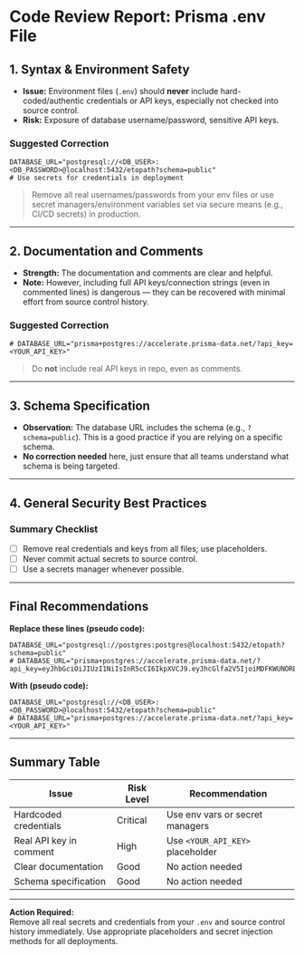 # Code Review Report: Prisma .env File

## 1. Syntax & Environment Safety

- **Issue:** Environment files (`.env`) should **never** include hard-coded/authentic credentials or API keys, especially not checked into source control.
- **Risk:** Exposure of database username/password, sensitive API keys.

### Suggested Correction

```plaintext
DATABASE_URL="postgresql://<DB_USER>:<DB_PASSWORD>@localhost:5432/etopath?schema=public"
# Use secrets for credentials in deployment
```

> Remove all real usernames/passwords from your env files or use secret managers/environment variables set via secure means (e.g., CI/CD secrets) in production.

---

## 2. Documentation and Comments

- **Strength:** The documentation and comments are clear and helpful.
- **Note:** However, including full API keys/connection strings (even in commented lines) is dangerous — they can be recovered with minimal effort from source control history.

### Suggested Correction

```plaintext
# DATABASE_URL="prisma+postgres://accelerate.prisma-data.net/?api_key=<YOUR_API_KEY>"
```
> Do **not** include real API keys in repo, even as comments.

---

## 3. Schema Specification

- **Observation:** The database URL includes the schema (e.g., `?schema=public`). This is a good practice if you are relying on a specific schema.
- **No correction needed** here, just ensure that all teams understand what schema is being targeted.

---

## 4. General Security Best Practices

### Summary Checklist

- [ ] Remove real credentials and keys from all files; use placeholders.
- [ ] Never commit actual secrets to source control.
- [ ] Use a secrets manager whenever possible.

---

## Final Recommendations

**Replace these lines (pseudo code):**
```plaintext
DATABASE_URL="postgresql://postgres:postgres@localhost:5432/etopath?schema=public"
# DATABASE_URL="prisma+postgres://accelerate.prisma-data.net/?api_key=eyJhbGciOiJIUzI1NiIsInR5cCI6IkpXVCJ9.eyJhcGlfa2V5IjoiMDFKWUNOREpFQkJFR1pKNUQyUkJCVjlNNDkiLCJ0ZW5hbnRfaWQiOiJjY2NiNGU2MDlhZmNkZTdhNGUwNTBkYzJjZjVlYzVkZDhlMTZiOGViOGZmYzc0MmNmNTBjYmMyOWRiNmM4NGI2IiwiaW50ZXJuYWxfc2VjcmV0IjoiMGQxY2YzNmMtYTY2YS00MWY4LThmNzYtYjM0ZGQxNmYxYjFhIn0.KVGXPDXysQ5NInGYLv5BTxD_ODdhO02wwuiI9GiQTo4"
```

**With (pseudo code):**
```plaintext
DATABASE_URL="postgresql://<DB_USER>:<DB_PASSWORD>@localhost:5432/etopath?schema=public"
# DATABASE_URL="prisma+postgres://accelerate.prisma-data.net/?api_key=<YOUR_API_KEY>"
```

---

## Summary Table

| Issue                  | Risk Level | Recommendation                               |
|------------------------|------------|----------------------------------------------|
| Hardcoded credentials  | Critical   | Use env vars or secret managers             |
| Real API key in comment| High       | Use `<YOUR_API_KEY>` placeholder            |
| Clear documentation    | Good       | No action needed                            |
| Schema specification   | Good       | No action needed                            |

---

**Action Required:**  
Remove all real secrets and credentials from your `.env` and source control history immediately. Use appropriate placeholders and secret injection methods for all deployments.